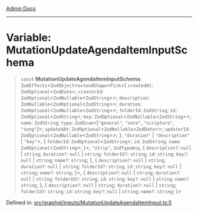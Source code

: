[Admin Docs](/)

***

# Variable: MutationUpdateAgendaItemInputSchema

> `const` **MutationUpdateAgendaItemInputSchema**: `ZodEffects`\<`ZodObject`\<`extendShape`\<`Pick`\<\{ `createdAt`: `ZodOptional`\<`ZodDate`\>; `creatorId`: `ZodOptional`\<`ZodNullable`\<`ZodString`\>\>; `description`: `ZodNullable`\<`ZodOptional`\<`ZodString`\>\>; `duration`: `ZodOptional`\<`ZodNullable`\<`ZodString`\>\>; `folderId`: `ZodString`; `id`: `ZodOptional`\<`ZodString`\>; `key`: `ZodOptional`\<`ZodNullable`\<`ZodString`\>\>; `name`: `ZodString`; `type`: `ZodEnum`\<\[`"general"`, `"note"`, `"scripture"`, `"song"`\]\>; `updatedAt`: `ZodOptional`\<`ZodNullable`\<`ZodDate`\>\>; `updaterId`: `ZodOptional`\<`ZodNullable`\<`ZodString`\>\>; \}, `"duration"` \| `"description"` \| `"key"`\>, \{ `folderId`: `ZodOptional`\<`ZodString`\>; `id`: `ZodString`; `name`: `ZodOptional`\<`ZodString`\>; \}\>, `"strip"`, `ZodTypeAny`, \{ `description?`: `null` \| `string`; `duration?`: `null` \| `string`; `folderId?`: `string`; `id`: `string`; `key?`: `null` \| `string`; `name?`: `string`; \}, \{ `description?`: `null` \| `string`; `duration?`: `null` \| `string`; `folderId?`: `string`; `id`: `string`; `key?`: `null` \| `string`; `name?`: `string`; \}\>, \{ `description?`: `null` \| `string`; `duration?`: `null` \| `string`; `folderId?`: `string`; `id`: `string`; `key?`: `null` \| `string`; `name?`: `string`; \}, \{ `description?`: `null` \| `string`; `duration?`: `null` \| `string`; `folderId?`: `string`; `id`: `string`; `key?`: `null` \| `string`; `name?`: `string`; \}\>

Defined in: [src/graphql/inputs/MutationUpdateAgendaItemInput.ts:5](https://github.com/Sourya07/talawa-api/blob/2dc82649c98e5346c00cdf926fe1d0bc13ec1544/src/graphql/inputs/MutationUpdateAgendaItemInput.ts#L5)
